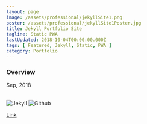 ```yaml
---
layout: page
image: /assets/professional/jekyllSite1.png
poster: /assets/professional/jekyllSite1Poster.jpg
title: Jekyll Portfolio Site
tagline: Static PWA
lastUpdated: 2018-10-04T00:00:00.000Z
tags: [ Featured, Jekyll, Static, PWA ]
category: Portfolio
---
```


### Overview

Sep, 2018

<img class="lazyLoad thumbnail" :data-src="$withBase('/assets/professional/jekyllSite1.png')" alt=""/>
<img class="lazyLoad thumbnail" :data-src="$withBase('/assets/professional/jekyllSite2.png')" alt=""/>
<img class="lazyLoad thumbnail" :data-src="$withBase('/assets/professional/jekyllSite3.png')" alt=""/>
<br/>
<img class="lazyLoad tiny" :data-src="$withBase('/assets/logo/logoJekyll.png')" alt="Jekyll"/>
<img class="lazyLoad tiny" :data-src="$withBase('/assets/logo/logoGithub.png')" alt="Github"/>

<a href="https://chpmnrssll.github.io/jekyll/">Link</a>
